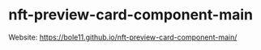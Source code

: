 # nft-preview-card-component-main

Website: https://bole11.github.io/nft-preview-card-component-main/
